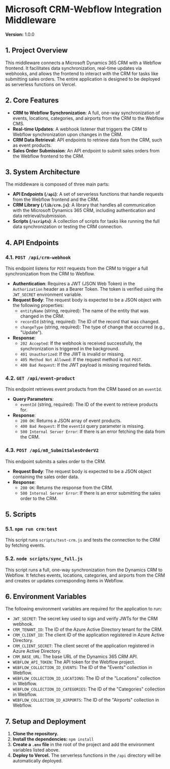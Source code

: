 # Microsoft CRM-Webflow Integration Middleware

**Version:** 1.0.0

## 1. Project Overview

This middleware connects a Microsoft Dynamics 365 CRM with a Webflow frontend. It facilitates data synchronization, real-time updates via webhooks, and allows the frontend to interact with the CRM for tasks like submitting sales orders. The entire application is designed to be deployed as serverless functions on Vercel.

## 2. Core Features

*   **CRM to Webflow Synchronization**: A full, one-way synchronization of events, locations, categories, and airports from the CRM to the Webflow CMS.
*   **Real-time Updates**: A webhook listener that triggers the CRM to Webflow synchronization upon changes in the CRM.
*   **CRM Data Retrieval**: API endpoints to retrieve data from the CRM, such as event products.
*   **Sales Order Submission**: An API endpoint to submit sales orders from the Webflow frontend to the CRM.

## 3. System Architecture

The middleware is composed of three main parts:

*   **API Endpoints (`/api`)**: A set of serverless functions that handle requests from the Webflow frontend and the CRM.
*   **CRM Library (`/lib/crm.js`)**: A library that handles all communication with the Microsoft Dynamics 365 CRM, including authentication and data retrieval/submission.
*   **Scripts (`/scripts`)**: A collection of scripts for tasks like running the full data synchronization or testing the CRM connection.

## 4. API Endpoints

### 4.1. `POST /api/crm-webhook`

This endpoint listens for `POST` requests from the CRM to trigger a full synchronization from the CRM to Webflow.

*   **Authentication**: Requires a JWT (JSON Web Token) in the `Authorization` header as a Bearer Token. The token is verified using the `JWT_SECRET` environment variable.
*   **Request Body**: The request body is expected to be a JSON object with the following properties:
    *   `entityName` (string, required): The name of the entity that was changed in the CRM.
    *   `recordId` (string, required): The ID of the record that was changed.
    *   `changeType` (string, required): The type of change that occurred (e.g., "Update").
*   **Response**:
    *   `202 Accepted`: If the webhook is received successfully, the synchronization is triggered in the background.
    *   `401 Unauthorized`: If the JWT is invalid or missing.
    *   `405 Method Not Allowed`: If the request method is not `POST`.
    *   `400 Bad Request`: If the JWT payload is missing required fields.

### 4.2. `GET /api/event-product`

This endpoint retrieves event products from the CRM based on an `eventId`.

*   **Query Parameters**:
    *   `eventId` (string, required): The ID of the event to retrieve products for.
*   **Response**:
    *   `200 OK`: Returns a JSON array of event products.
    *   `400 Bad Request`: If the `eventId` query parameter is missing.
    *   `500 Internal Server Error`: If there is an error fetching the data from the CRM.

### 4.3. `POST /api/m8_SubmitSalesOrderV2`

This endpoint submits a sales order to the CRM.

*   **Request Body**: The request body is expected to be a JSON object containing the sales order data.
*   **Response**:
    *   `200 OK`: Returns the response from the CRM.
    *   `500 Internal Server Error`: If there is an error submitting the sales order to the CRM.

## 5. Scripts

### 5.1. `npm run crm:test`

This script runs `scripts/test-crm.js` and tests the connection to the CRM by fetching events.

### 5.2. `node scripts/sync_full.js`

This script runs a full, one-way synchronization from the Dynamics CRM to Webflow. It fetches events, locations, categories, and airports from the CRM and creates or updates corresponding items in Webflow.

## 6. Environment Variables

The following environment variables are required for the application to run:

*   `JWT_SECRET`: The secret key used to sign and verify JWTs for the CRM webhook.
*   `CRM_TENANT_ID`: The ID of the Azure Active Directory tenant for the CRM.
*   `CRM_CLIENT_ID`: The client ID of the application registered in Azure Active Directory.
*   `CRM_CLIENT_SECRET`: The client secret of the application registered in Azure Active Directory.
*   `CRM_BASE_URL`: The base URL of the Dynamics 365 CRM API.
*   `WEBFLOW_API_TOKEN`: The API token for the Webflow project.
*   `WEBFLOW_COLLECTION_ID_EVENTS`: The ID of the "Events" collection in Webflow.
*   `WEBFLOW_COLLECTION_ID_LOCATIONS`: The ID of the "Locations" collection in Webflow.
*   `WEBFLOW_COLLECTION_ID_CATEGORIES`: The ID of the "Categories" collection in Webflow.
*   `WEBFLOW_COLLECTION_ID_AIRPORTS`: The ID of the "Airports" collection in Webflow.

## 7. Setup and Deployment

1.  **Clone the repository.**
2.  **Install the dependencies:** `npm install`
3.  **Create a `.env` file** in the root of the project and add the environment variables listed above.
4.  **Deploy to Vercel.** The serverless functions in the `/api` directory will be automatically deployed.
